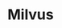---
blog: https://medium.com/@milvusio
facebook: https://facebook.com/io.milvus.5
git: https://github.com/milvus-io/milvus
logohandle: milvusio
sort: milvus
title: Milvus
twitter: https://x.com/milvusio
website: https://milvus.io/
---
